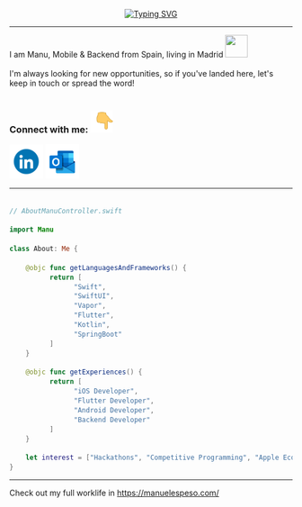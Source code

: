 <p align="center">
<a href="https://git.io/typing-svg"><img src="https://readme-typing-svg.herokuapp.com?font=Orbitron&size=40&duration=4000&center=true&vCenter=true&width=800&height=80&lines=Hi+there!+;Welcome+to+my+GitHub+profile!" alt="Typing SVG" /></a>

-----

I am Manu, Mobile & Backend from Spain, living in Madrid <img src="./madrid.gif" height="40" width="40" />
	<br>
	<br>
I'm always looking for new opportunities, so if you've landed here, let's keep in touch or spread the word!
	<br>
	<br>
### Connect with me: <img src="./backhand-index-pointing-down-joypixels.gif" height="40" width="40" />

<a href="https://www.linkedin.com/in/manuel-espeso-mart%C3%ADn-588993172/" target="_blank"><img src="./372102050_LINKEDIN_ICON_TRANSPARENT_1080.gif" width="60" /></a>
<a href="mailto:jobs@manuelespeso.com"><img src="./outlooklogo.gif" width="60" /></a>

</p>

---

```swift

// AboutManuController.swift

import Manu

class About: Me {

    @objc func getLanguagesAndFrameworks() {
          return [
                "Swift",
                "SwiftUI",
                "Vapor",
                "Flutter",
                "Kotlin",
				"SpringBoot"
          ]
    }
    
    @objc func getExperiences() {
          return [
                "iOS Developer",
                "Flutter Developer",
                "Android Developer",
                "Backend Developer"
          ]
    }
    
    let interest = ["Hackathons", "Competitive Programming", "Apple Ecosystem", "AWS Cloud", "Any Tech Stuff :)"]
}
```


-----

Check out my full worklife in https://manuelespeso.com/

